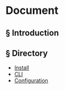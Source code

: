 # Document

## § Introduction

## § Directory

+ [Install](./wiki/install.md)
+ [CLI](./cli.md)
+ [Configuration](./wiki/configuration.md)

